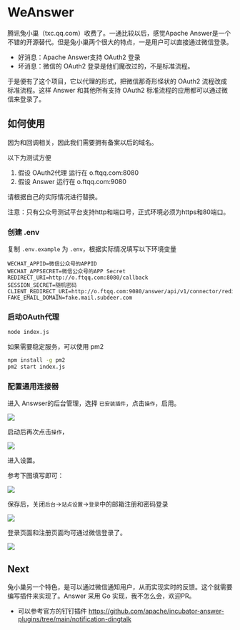 # WeAnswer

腾讯兔小巢（txc.qq.com）收费了。一通比较以后，感觉Apache Answer是一个不错的开源替代。但是兔小巢两个很大的特点，一是用户可以直接通过微信登录。

- 好消息：Apache Answer支持 OAuth2 登录
- 坏消息：微信的 OAuth2 登录是他们魔改过的，不是标准流程。

于是便有了这个项目，它以代理的形式，把微信那奇形怪状的 OAuth2 流程改成标准流程。这样 Answer 和其他所有支持 OAuth2 标准流程的应用都可以通过微信来登录了。

## 如何使用

因为和回调相关，因此我们需要拥有备案以后的域名。

以下为测试方便

1. 假设 OAuth2代理 运行在 o.ftqq.com:8080
1. 假设 Answer 运行在 o.ftqq.com:9080

请根据自己的实际情况进行替换。

注意：只有公众号测试平台支持http和端口号，正式环境必须为https和80端口。

### 创建 .env 

复制 `.env.example` 为 `.env`，根据实际情况填写以下环境变量

```.env
WECHAT_APPID=微信公众号的APPID
WECHAT_APPSECRET=微信公众号的APP Secret
REDIRECT_URI=http://o.ftqq.com:8080/callback
SESSION_SECRET=随机密码
CLIENT_REDIRECT_URI=http://o.ftqq.com:9080/answer/api/v1/connector/redirect/basic
FAKE_EMAIL_DOMAIN=fake.mail.subdeer.com
```
### 启动OAuth代理

```bash
node index.js
```

如果需要稳定服务，可以使用 pm2 

```bash
npm install -g pm2
pm2 start index.js
```

### 配置通用连接器

进入 Answser的后台管理，选择 `已安装插件`，点击`操作`，启用。

![](image/20241101182635.png)

启动后再次点击`操作`，

![](image/20241101182840.png)

进入设置。

参考下图填写即可：

![](image/20241101182938.png)

保存后，关闭`后台`→`站点设置`→`登录`中的邮箱注册和密码登录

![](image/20241101183240.png)

登录页面和注册页面均可通过微信登录了。

![](image/20241101183426.png)

## Next

兔小巢另一个特色，是可以通过微信通知用户，从而实现实时的反馈。这个就需要编写插件来实现了。Answer 采用 Go 实现，我不怎么会，欢迎PR。

- 可以参考官方的钉钉插件 <https://github.com/apache/incubator-answer-plugins/tree/main/notification-dingtalk>
